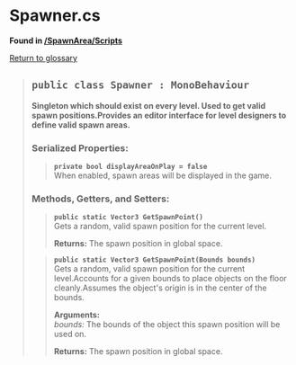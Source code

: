 # Spawner.cs
**Found in [/SpawnArea/Scripts](../BALLISTIC/Assets/Scripts/SpawnArea/Scripts/Spawner.cs)**

[Return to glossary](glossary.md)

> ## `public class Spawner : MonoBehaviour`
> **Singleton which should exist on every level. Used to get valid spawn positions.Provides an editor interface for level designers to define valid spawn areas.**
> 
> ### **Serialized Properties:**
>> **`private bool displayAreaOnPlay = false`**\
>> When enabled, spawn areas will be displayed in the game.
> 
> ### **Methods, Getters, and Setters:**
>> **`public static Vector3 GetSpawnPoint()`**\
>> Gets a random, valid spawn position for the current level.
>> 
>>
>>**Returns:** The spawn position in global space.
> 
>> **`public static Vector3 GetSpawnPoint(Bounds bounds)`**\
>> Gets a random, valid spawn position for the current level.Accounts for a given bounds to place objects on the floor cleanly.Assumes the object's origin is in the center of the bounds.
>> 
>> **Arguments:**\
>> *bounds:* The bounds of the object this spawn position will be used on.
>>
>>**Returns:** The spawn position in global space.
> 
